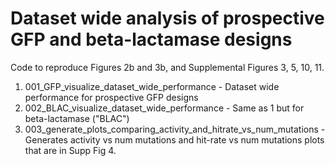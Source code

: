 # Dataset wide analysis of prospective GFP and beta-lactamase designs

Code to reproduce Figures 2b and 3b, and Supplemental Figures 3, 5, 10, 11.

1. 001_GFP_visualize_dataset_wide_performance - Dataset wide performance for prospective GFP designs
2. 002_BLAC_visualize_dataset_wide_performance - Same as 1 but for beta-lactamase ("BLAC")
3. 003_generate_plots_comparing_activity_and_hitrate_vs_num_mutations - Generates activity vs num mutations and hit-rate vs num mutations plots that are in Supp Fig 4. 